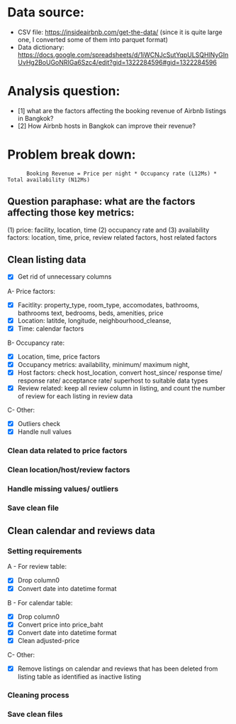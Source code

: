 # Data source:
- CSV file: https://insideairbnb.com/get-the-data/ (since it is quite large one, I converted some of them into parquet format)
- Data dictionary: https://docs.google.com/spreadsheets/d/1iWCNJcSutYqpULSQHlNyGInUvHg2BoUGoNRIGa6Szc4/edit?gid=1322284596#gid=1322284596 

# Analysis question: 
- [1] what are the factors affecting the booking revenue of Airbnb listings in Bangkok? 
- [2] How Airbnb hosts in Bangkok can improve their revenue?

# Problem break down:

          Booking Revenue = Price per night * Occupancy rate (L12Ms) * Total availability (N12Ms)

## Question paraphase: what are the factors affecting those key metrics:
(1) price: facility, location, time 
(2) occupancy rate and (3) availability factors: location, time, price, review related factors, host related factors

## Clean listing data
- [x] Get rid of unnecessary columns
  
A- Price factors:
  - [x] Facitlity: property_type, room_type, accomodates, bathrooms, bathrooms text, bedrooms, beds, amenities, price
  - [x] Location: latitde, longitude, neighbourhood_cleanse,
  - [x] Time: calendar factors
  
B- Occupancy rate: 
  - [x] Location, time, price factors
  - [x] Occupancy metrics: availability, minimum/ maximum night, 
  - [x] Host factors: check host_location, convert host_since/ response time/ response rate/ acceptance rate/ superhost to suitable data types
  - [x] Review related: keep all review column in listing, and count the number of review for each listing in review data

C- Other:
  - [x] Outliers check
  - [x] Handle null values

### Clean data related to price factors
### Clean location/host/review factors
### Handle missing values/ outliers
### Save clean file


## Clean calendar and reviews data
### Setting requirements
A - For review table:
- [x] Drop column0
- [x] Convert date into datetime format

B - For calendar table:
- [x] Drop column0
- [x] Convert price into price_baht
- [x] Convert date into datetime format
- [x] Clean adjusted-price

C- Other:
- [x] Remove listings on calendar and reviews that has been deleted from listing table as identified as inactive listing

### Cleaning process
### Save clean files
